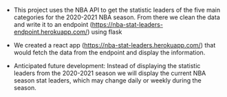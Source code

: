 - This project uses the NBA API to get the statistic leaders of the five main categories for the 2020-2021 NBA season. From there we clean the data and write it to an endpoint (https://nba-stat-leaders-endpoint.herokuapp.com/) using flask

- We created a react app (https://nba-stat-leaders.herokuapp.com/) that would fetch the data from the endpoint and display the information.

- Anticipated future development: Instead of displaying the statistic leaders from the 2020-2021 season we will display the current NBA season stat leaders, which may change daily or weekly during the season.